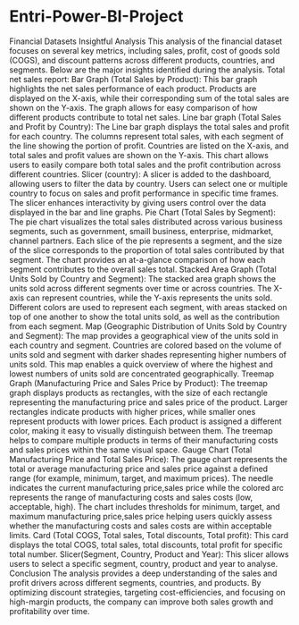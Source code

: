 # Entri-Power-BI-Project
Financial Datasets
Insightful Analysis
This analysis of the financial dataset focuses on several key metrics, including sales, profit, cost of goods sold (COGS), and discount patterns across different products, countries, and segments. Below are the major insights identified during the analysis.
Total net sales report:
Bar Graph (Total Sales by Product):
This bar graph highlights the net sales performance of each product. Products are displayed on the X-axis, while their corresponding sum of the total sales are shown on the Y-axis. The graph allows for easy comparison of how different products contribute to total net sales.
Line bar graph (Total Sales and Profit by Country):
The Line bar graph displays the total sales and profit for each country.
The columns represent total sales, with each segment of the line showing the portion of profit.
Countries are listed on the X-axis, and total sales and profit values are shown on the Y-axis.
This chart allows users to easily compare both total sales and the profit contribution across different countries.
Slicer (country):
A slicer is added to the dashboard, allowing users to filter the data by country.
Users can select one or multiple country to focus on sales and profit performance in specific time frames.
The slicer enhances interactivity by giving users control over the data displayed in the bar and line graphs.
Pie Chart (Total Sales by Segment):
The pie chart visualizes the total sales distributed across various business segments, such as government, smaill business, enterprise, midmarket, channel partners.
Each slice of the pie represents a segment, and the size of the slice corresponds to the proportion of total sales contributed by that segment.
The chart provides an at-a-glance comparison of how each segment contributes to the overall sales total.
Stacked Area Graph (Total Units Sold by Country and Segment):
The stacked area graph shows the units sold across different segments  over time or across countries.
The X-axis can represent countries, while the Y-axis represents the units sold.
Different colors are used to represent each segment, with areas stacked on top of one another to show the total units sold, as well as the contribution from each segment.
Map (Geographic Distribution of Units Sold by Country and Segment):
The map provides a geographical view of the units sold in each country and segment.
Countries are colored based on the volume of units sold and segment with darker shades representing higher numbers of units sold.
This map enables a quick overview of where the highest and lowest numbers of units sold are concentrated geographically.
Treemap Graph (Manufacturing Price and Sales Price by Product):
The treemap graph displays products as rectangles, with the size of each rectangle representing the manufacturing price and sales price of the product.
Larger rectangles indicate products with higher prices, while smaller ones represent products with lower prices.
Each product is assigned a different color, making it easy to visually distinguish between them.
The treemap helps to compare multiple products in terms of their manufacturing costs and sales prices within the same visual space.
Gauge Chart (Total Manufacturing Price and Total Sales Price):
The gauge chart represents the total or average manufacturing price and sales price against a defined range (for example, minimum, target, and maximum prices).
The needle indicates the current manufacturing price,sales price while the colored arc represents the range of manufacturing costs and sales costs (low, acceptable, high).
The chart includes thresholds for minimum, target, and maximum manufacturing price,sales price helping users quickly assess whether the manufacturing costs and sales costs are within acceptable limits.
Card (Total COGS, Total sales, Total discounts, Total profit):
This card displays the total COGS, total sales, total discounts, total profit for specific total number.
Slicer(Segment, Country, Product and Year):
This slicer allows users to select a specific segment, country, product and year to analyse.
Conclusion
The analysis provides a deep understanding of the sales and profit drivers across different segments, countries, and products. By optimizing discount strategies, targeting cost-efficiencies, and focusing on high-margin products, the company can improve both sales growth and profitability over time. 

